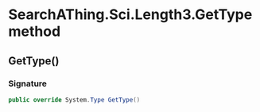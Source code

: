 # SearchAThing.Sci.Length3.GetType method
## GetType()
### Signature
```csharp
public override System.Type GetType()
```
